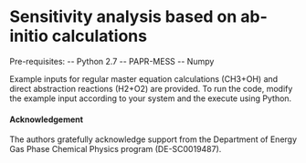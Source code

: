 # Sensitivity analysis based on ab-initio calculations

Pre-requisites:
               -- Python 2.7
               -- PAPR-MESS
               -- Numpy
               
               
Example inputs for regular master equation calculations (CH3+OH) and direct abstraction reactions (H2+O2) are provided. To run the code, modify the example input according to your system and the execute using Python.


#### Acknowledgement
The authors gratefully acknowledge support from the Department of Energy Gas Phase Chemical Physics program (DE-SC0019487).
